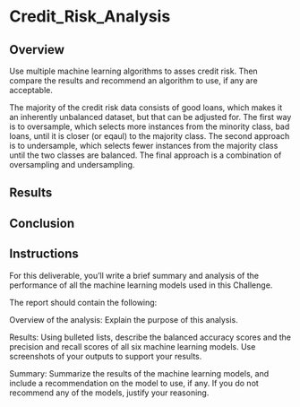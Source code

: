 # Credit_Risk_Analysis

## Overview
Use multiple machine learning algorithms to asses credit risk. Then compare the results and recommend an algorithm to use, if any are acceptable.

The majority of the credit risk data consists of good loans, which makes it an inherently unbalanced dataset, but that can be adjusted for. The first way is to oversample, which selects more instances from the minority class, bad loans, until it is closer (or eqaul) to the majority class. The second approach is to undersample, which selects fewer instances from the majority class until the two classes are balanced. The final approach is a combination of oversampling and undersampling.

## Results



## Conclusion














## Instructions
For this deliverable, you’ll write a brief summary and analysis of the performance of all the machine learning models used in this Challenge.

The report should contain the following:

Overview of the analysis: Explain the purpose of this analysis.

Results: Using bulleted lists, describe the balanced accuracy scores and the precision and recall scores of all six machine learning models. Use screenshots of your outputs to support your results.

Summary: Summarize the results of the machine learning models, and include a recommendation on the model to use, if any. If you do not recommend any of the models, justify your reasoning.
